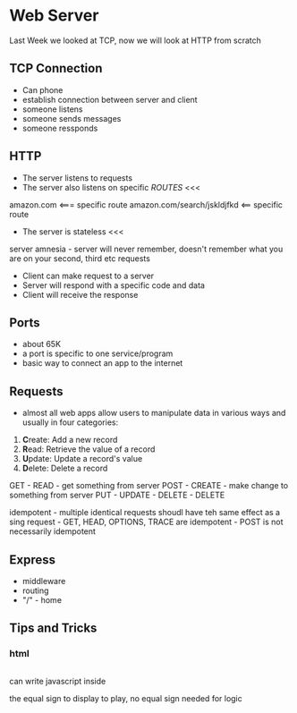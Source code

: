 # Web Server

Last Week we looked at TCP, now we will look at HTTP from scratch

## TCP Connection
- Can phone
- establish connection between server and client
- someone listens
- someone sends messages
- someone ressponds

## HTTP
- The server listens to requests
- The server also listens on specific *ROUTES* <<<

amazon.com <=== specific route
amazon.com/search/jskldjfkd <== specific route

- The server is stateless <<<

server amnesia - server will never remember, doesn't remember what you are on your second, third etc requests

- Client can make request to a server
- Server will respond with a specific code and data
- Client will receive the response

## Ports
- about 65K
- a port is specific to one service/program
- basic way to connect an app to the internet

## Requests
- almost all web apps allow users to manipulate data in various ways and usually in four categories: 
1. **C**reate: Add a new record
2. **R**ead: Retrieve the value of a record
3. **U**pdate: Update a record's value
4. **D**elete: Delete a record

GET - READ - get something from server
POST - CREATE - make change to something from server
PUT - UPDATE -
DELETE - DELETE

idempotent - multiple identical requests shoudl have teh same effect as a sing request
	- GET, HEAD, OPTIONS, TRACE are idempotent
	- POST is not necessarily idempotent


## Express
- middleware
- routing
- "/" - home
## Tips and Tricks
### html 
``` <%= <var> %> 
```
can write javascript inside

the equal sign to display to play, no equal sign needed for logic
